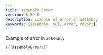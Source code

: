 ```yaml
---
title: Assembly Error
version: 0.59.0
description: Example of error in assembly
keywords: [assembly, yul, error, revert]
---
```


Example of error in `assembly`

```rust
{{{AssemblyError}}}
```
